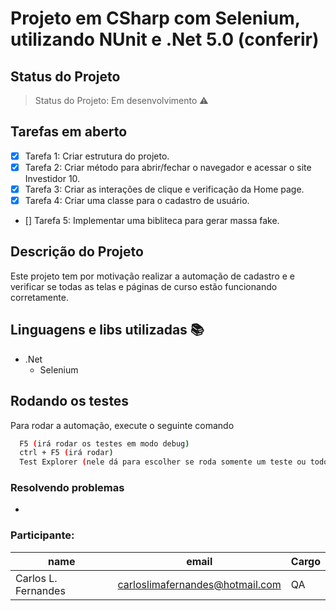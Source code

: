 
# Projeto em CSharp com Selenium, utilizando NUnit e .Net 5.0 (conferir)


## Status do Projeto
> Status do Projeto: Em desenvolvimento :warning:

## Tarefas em aberto
- [x] Tarefa 1: Criar estrutura do projeto.
- [x] Tarefa 2: Criar método para abrir/fechar o navegador e acessar o site Investidor 10.
- [x] Tarefa 3: Criar as interações de clique e verificação da Home page.
- [x] Tarefa 4: Criar uma classe para o cadastro de usuário.
- [] Tarefa 5: Implementar uma bibliteca para gerar massa fake.

## Descrição do Projeto
Este projeto tem por motivação realizar a automação de cadastro e e verificar se todas as telas e páginas de curso estão funcionando corretamente.



## Linguagens e libs utilizadas :books:
- .Net 
    - Selenium

## Rodando os testes

Para rodar a automação, execute o seguinte comando

```bash
  F5 (irá rodar os testes em modo debug)
  ctrl + F5 (irá rodar)
  Test Explorer (nele dá para escolher se roda somente um teste ou todos que tiver)
```

### Resolvendo problemas
-

### Participante:

|name|email|Cargo|
| -------- | -------- | -------- 
|Carlos L. Fernandes|carloslimafernandes@hotmail.com|QA|
